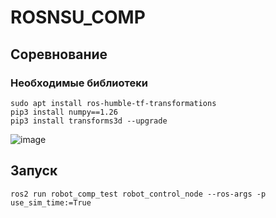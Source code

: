 # ROSNSU_COMP
## Соревнование

### Необходимые библиотеки

```pip3 install ultralytics -y
sudo apt install ros-humble-tf-transformations
pip3 install numpy==1.26
pip3 install transforms3d --upgrade
```

![image](https://github.com/user-attachments/assets/105a402a-4af9-40b6-9915-49d1926323cd)

## Запуск
`ros2 run robot_comp_test robot_control_node --ros-args -p use_sim_time:=True`
